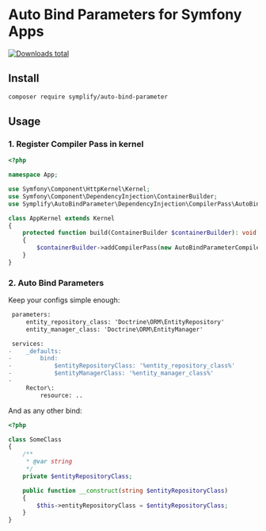 # Auto Bind Parameters for Symfony Apps

[![Downloads total](https://img.shields.io/packagist/dt/symplify/auto-bind-parameter.svg?style=flat-square)](https://packagist.org/packages/symplify/auto-bind-parameter/stats)

## Install

```bash
composer require symplify/auto-bind-parameter
```

## Usage

### 1. Register Compiler Pass in kernel

```php
<?php

namespace App;

use Symfony\Component\HttpKernel\Kernel;
use Symfony\Component\DependencyInjection\ContainerBuilder;
use Symplify\AutoBindParameter\DependencyInjection\CompilerPass\AutoBindParameterCompilerPass;

class AppKernel extends Kernel
{
    protected function build(ContainerBuilder $containerBuilder): void
    {
        $containerBuilder->addCompilerPass(new AutoBindParameterCompilerPass());
    }
}
```

### 2. Auto Bind Parameters

Keep your configs simple enough:

```diff
 parameters:
     entity_repository_class: 'Doctrine\ORM\EntityRepository'
     entity_manager_class: 'Doctrine\ORM\EntityManager'

 services:
-    _defaults:
-        bind:
-            $entityRepositoryClass: '%entity_repository_class%'
-            $entityManagerClass: '%entity_manager_class%'
-
     Rector\:
         resource: ..
```

And as any other bind:

```php
<?php

class SomeClass
{
    /**
     * @var string
     */
    private $entityRepositoryClass;

    public function __construct(string $entityRepositoryClass)
    {
        $this->entityRepositoryClass = $entityRepositoryClass;
    }
}
```
